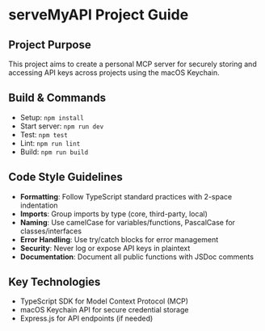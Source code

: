 # serveMyAPI Project Guide

## Project Purpose
This project aims to create a personal MCP server for securely storing and accessing API keys across projects using the macOS Keychain.

## Build & Commands
- Setup: `npm install`
- Start server: `npm run dev`
- Test: `npm test`
- Lint: `npm run lint`
- Build: `npm run build`

## Code Style Guidelines
- **Formatting**: Follow TypeScript standard practices with 2-space indentation
- **Imports**: Group imports by type (core, third-party, local)
- **Naming**: Use camelCase for variables/functions, PascalCase for classes/interfaces
- **Error Handling**: Use try/catch blocks for error management
- **Security**: Never log or expose API keys in plaintext
- **Documentation**: Document all public functions with JSDoc comments

## Key Technologies
- TypeScript SDK for Model Context Protocol (MCP)
- macOS Keychain API for secure credential storage
- Express.js for API endpoints (if needed)